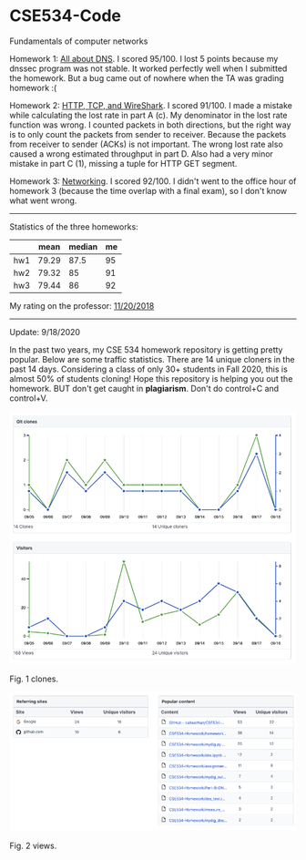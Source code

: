 # CSE534-Code
Fundamentals of computer networks

Homework 1: [All about DNS](https://github.com/caitaozhan/CSE534-Code/blob/master/homework-1/assignment1.pdf). I scored 95/100. I lost 5 points because my dnssec program was not stable. It worked perfectly well when I submitted the homework. But a bug came out of nowhere when the TA was grading homework :(

Homework 2: [HTTP, TCP, and WireShark](https://github.com/caitaozhan/CSE534-Code/blob/master/homework-2/Assignment2.pdf). I scored 91/100. I made a mistake while calculating the lost rate in part A (c). My denominator in the lost rate function was wrong. I counted packets in both directions, but the right way is to only count the packets from sender to receiver. Because the packets from receiver to sender (ACKs) is not important. The wrong lost rate also caused a wrong estimated throughput in part D. Also had a very minor mistake in part C (1), missing a tuple for HTTP GET segment.

Homework 3: [Networking](https://github.com/caitaozhan/CSE534-Homework/blob/master/homework-3/homework3.pdf). I scored 92/100. I didn't went to the office hour of homework 3 (because the time overlap with a final exam), so I don't know what went wrong. 

---

Statistics of the three homeworks:

| | mean | median | me |
| -- | --| --| --|
|hw1 | 79.29 | 87.5| 95 |
|hw2 | 79.32 | 85| 91 |
| hw3 | 79.44 | 86 | 92 |

My rating on the professor: [11/20/2018](https://www.ratemyprofessors.com/ShowRatings.jsp?tid=2113729)

---

Update: 9/18/2020

In the past two years, my CSE 534 homework repository is getting pretty popular. Below are some traffic statistics. There are 14 unique cloners in the past 14 days. Considering a class of only 30+ students in Fall 2020, this is almost 50% of students cloning! Hope this repository is helping you out the homework. BUT don't get caught in **plagiarism**. Don't do control+C and control+V.

![cse534](https://github.com/caitaozhan/CSE534-Homework/blob/master/CSE534.png)

Fig. 1 clones.

![cse534-2](https://github.com/caitaozhan/CSE534-Homework/blob/master/CSE534-2.png)

Fig. 2 views.
